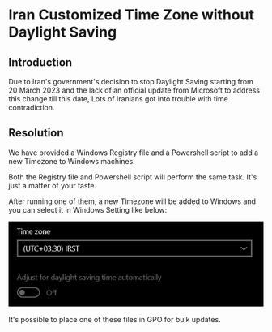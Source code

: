 # Iran Customized Time Zone without Daylight Saving

## Introduction
Due to Iran's government's decision to stop Daylight Saving starting from 20 March 2023 and the lack of an official update from Microsoft to address this change till this date, Lots of Iranians got into trouble with time contradiction.

## Resolution
We have provided a Windows Registry file and a Powershell script to add a new Timezone to Windows machines.

Both the Registry file and Powershell script will perform the same task. It's just a matter of your taste.

After running one of them, a new Timezone will be added to Windows and you can select it in Windows Setting like below:

![Time Zone](time-zone.jpg)

It's possible to place one of these files in GPO for bulk updates.